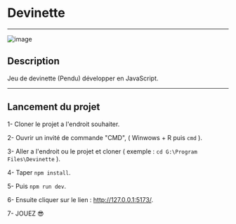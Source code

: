 # Devinette
 
------

![image](https://github.com/KillianSb/Devinette/assets/27457778/efdb20ea-732c-4bf9-b90a-bf6684ebbfc4)

## Description

Jeu de devinette (Pendu) développer en JavaScript.

------

## Lancement du projet

1- Cloner le projet a l'endroit souhaiter.

2- Ouvrir un invité de commande "CMD", ( Winwows + R puis ```cmd``` ).

3- Aller a l'endroit ou le projet et cloner ( exemple : ```cd G:\Program Files\Devinette``` ).

4- Taper ```npm install```.

5- Puis ```npm run dev```.

6- Ensuite cliquer sur le lien : http://127.0.0.1:5173/.

7- JOUEZ 😎
